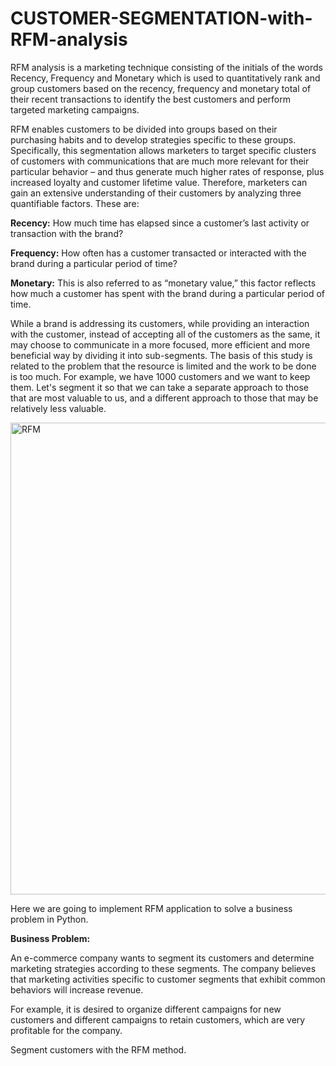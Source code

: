 # CUSTOMER-SEGMENTATION-with-RFM-analysis

RFM analysis is a marketing technique consisting of the initials of the words Recency, Frequency and Monetary which is used to quantitatively rank and group customers based on the recency, frequency and monetary total of their recent transactions to identify the best customers and perform targeted marketing campaigns.

RFM enables customers to be divided into groups based on their purchasing habits and to develop strategies specific to these groups. Specifically, this segmentation allows marketers to target specific clusters of customers with communications that are much more relevant for their particular behavior – and thus generate much higher rates of response, plus increased loyalty and customer lifetime value.
Therefore, marketers can gain an extensive understanding of their customers by analyzing three quantifiable factors. These are:

__Recency:__ How much time has elapsed since a customer’s last activity or transaction with the brand? 

__Frequency:__ How often has a customer transacted or interacted with the brand during a particular period of time? 

__Monetary:__ This is also referred to as “monetary value,” this factor reflects how much a customer has spent with the brand during a particular period of time. 

While a brand is addressing its customers, while providing an interaction with the customer, instead of accepting all of the customers as the same, it may choose to communicate in a more focused, more efficient and more beneficial way by dividing it into sub-segments. The basis of this study is related to the problem that the resource is limited and the work to be done is too much. For example, we have 1000 customers and we want to keep them. Let's segment it so that we can take a separate approach to those that are most valuable to us, and a different approach to those that may be relatively less valuable.

<img width="755" alt="RFM" src="https://user-images.githubusercontent.com/70337150/148660972-30c5a865-e45c-4984-a8a1-464f690e94a2.png">

Here we are going to implement RFM application to solve a business problem in Python.

__Business Problem:__

An e-commerce company wants to segment its customers and determine marketing strategies according to these segments. The company believes that marketing activities specific to customer segments that exhibit common behaviors will increase revenue.

For example, it is desired to organize different campaigns for new customers and different campaigns to retain customers, which are very profitable for the company.

Segment customers with the RFM method.

